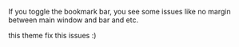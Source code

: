 
If you toggle the bookmark bar, you see some issues like no margin between main window and bar and etc.

this theme fix this issues :)
